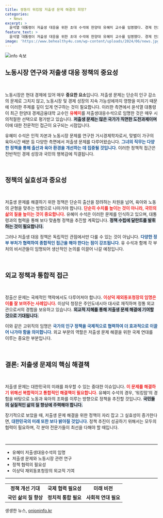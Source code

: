 ```yaml
---
title: 쌍둥이 워킹맘 저출생 문제 해결의 희망?
categories:
  - News
excerpt: >
  윤석열 대통령이 저출생 대응을 위한 초대 수석에 한양대 유혜미 교수를 임명했다. 경제 전문가인 그녀는 워킹 맘의 시각으로 인구 문제를 해결할 미션에 나선다.
feature_text: >
  윤석열 대통령이 저출생 대응을 위한 초대 수석에 한양대 유혜미 교수를 임명했다. 경제 전문가인 그녀는 워킹 맘의 시각으로 인구 문제를 해결할 미션에 나선다.
image: 'https://www.behealthy4u.com/wp-content/uploads/2024/06/news.jpg'
---
```


<p><img src="https://www.behealthy4u.com/wp-content/uploads/2024/06/news.jpg" alt="info 속보" /></p>

<h2 data-ke-size="size26">노동시장 연구와 저출생 대응 정책의 중요성</h2>

<p data-ke-size="size16">&nbsp;</p>

<p>노동시장은 현대 경제에 있어 매우 <b>중요한 요소</b>입니다. 저출생 문제는 단순히 인구 감소의 문제로 그치지 않고, 노동시장 및 경제 성장의 지속 가능성에까지 영향을 미치기 때문에 이러한 주제를 깊이 있게 연구하는 것이 필요합니다. 이러한 측면에서 윤석열 대통령이 최근 한양대 경제금융대학 교수인 <b><span style="color: #ee2323;">유혜미</span></b>를 저출생대응수석으로 임명한 것은 매우 시의적절한 선택으로 평가받고 있습니다. <b><span style="background-color: #21538527;">저출생 문제는 많은 국가가 직면한 도전과제이며</span></b> 이에 대한 전문적인 접근이 요구되는 시점입니다.</p>

<p>유혜미 수석은 인적 자본과 노동시장 문제를 연구한 거시경제학자로서, 맞벌이 가구의 육아시간 배분 등 다양한 측면에서 저출생 문제를 다루어왔습니다. <b><span style="color: #1a5490;">그녀의 직무는 다양한 정책을 통해 출산과 육아 환경을 개선하는 데 집중될 것입니다</span></b>. 이러한 정책적 접근은 전반적인 경제 성장과 국민의 행복감에 직결됩니다. </p>

<p data-ke-size="size16">&nbsp;</p>

<h2 data-ke-size="size26">정책의 실효성과 중요성</h2>

<p data-ke-size="size16">&nbsp;</p>

<p>저출생 문제를 해결하기 위한 정책은 단순히 출산을 장려하는 차원을 넘어, 육아와 노동의 균형을 맞추는 방향으로 나아가야 합니다. <b><span style="color: #ee2323;">단순히 수치를 높이는 것이 아니라, 국민의 삶의 질을 높이는 것이 중요합니다.</span></b> 유혜미 수석은 이러한 문제를 인식하고 있으며, 대통령과의 협력을 통해 보다 맞춤형 정책을 추진할 계획입니다. <b><span style="background-color: #21538527;">정책 수립에 달란트를 발휘하는 것이 필요합니다.</span></b></p>

<p>그러나 저출생 대응 정책은 독립적인 관점에서만 다룰 수 있는 것이 아닙니다. <b><span style="color: #1a5490;">다양한 정부 부처가 협력하여 종합적인 접근을 해야 한다는 점이 강조됩니다</span></b>. 유 수석과 함께 각 부처의 비서관들이 임명되어 생산적인 논의를 이끌어 나갈 예정입니다. </p>

<p data-ke-size="size16">&nbsp;</p>

<h2 data-ke-size="size26">외교 정책과 통합적 접근</h2>

<p data-ke-size="size16">&nbsp;</p>

<p>정출산 문제는 국제적인 맥락에서도 다루어져야 합니다. <b><span style="color: #ee2323;">이상덕 재외동포청장의 임명은 이를 잘 보여주는 사례입니다.</span></b> 이상덕 청장은 주인도네시아 대사로 재직하며 정통 외교관으로서의 경험을 보유하고 있습니다. <b><span style="background-color: #21538527;">외교적 지혜를 통해 저출생 문제 해결에 기여할 것으로 기대됩니다.</span></b> </p>

<p>이와 같은 고위직의 임명은 <b><span style="color: #1a5490;">국가의 인구 정책을 국제적으로 협력하여 더 효과적으로 이끌어 나가야 함을 의미합니다</span></b>. 외교 부문의 역할은 저출생 문제 해결을 위한 국제 연대를 이루는 중요한 부분입니다.</p>

<p data-ke-size="size16">&nbsp;</p>

<h2 data-ke-size="size26">결론: 저출생 문제의 핵심 해결책</h2>

<p data-ke-size="size16">&nbsp;</p>

<p>저출생 문제는 대한민국의 미래를 좌우할 수 있는 중대한 이슈입니다. <b><span style="color: #ee2323;">이 문제를 해결하기 위해선 복합적이고 통합적인 해결책이 필요합니다.</span></b> 유혜미 수석의 경우, ‘워킹맘’의 경험을 바탕으로 노동과 육아의 조화를 이루는 방향으로 정책을 추진할 것입니다. <b><span style="background-color: #21538527;">국민들의 실질적인 삶의 질 향상에 주력해야 합니다.</span></b></p>

<p>장기적으로 보았을 때, 저출생 문제 해결을 위한 정책이 자리 잡고 그 실효성이 증가한다면, <b><span style="color: #1a5490;">대한민국의 미래 또한 보다 밝아질 것입니다</span></b>. 정책 추진이 성공하기 위해서는 모두의 협력이 필요하며, 각 분야 전문가들이 최선을 다해야 할 때입니다.</p>

<p data-ke-size="size16">&nbsp;</p>

<hr style="border: 1px solid #e4e4e4;"/>

<ul>
  <li>유혜미 저출생대응수석의 임명</li>
  <li>저출생 문제와 노동시장 관련 연구</li>
  <li>정책 협력의 필요성</li>
  <li>이상덕 재외동포청장의 외교적 기여</li>
</ul>

<hr style="border: 1px solid #e4e4e4;"/>

<table>
  <tr>
    <td style="text-align: center; height: 17px;"><b>정책 개선 기대</b></td>
    <td style="text-align: center; height: 17px;"><b>국제 협력 필요성</b></td>
    <td style="text-align: center; height: 17px;"><b>미래 비전</b></td>
  </tr>
  <tr>
    <td style="text-align: center; height: 17px;"><b>국민 삶의 질 향상</b></td>
    <td style="text-align: center; height: 17px;"><b>정치적 통합 필요</b></td>
    <td style="text-align: center; height: 17px;"><b>사회적 연대 필요</b></td>
  </tr>
</table>
생생한 뉴스, <a href="https://onioninfo.kr" rel="dofollow">onioninfo.kr</a>


